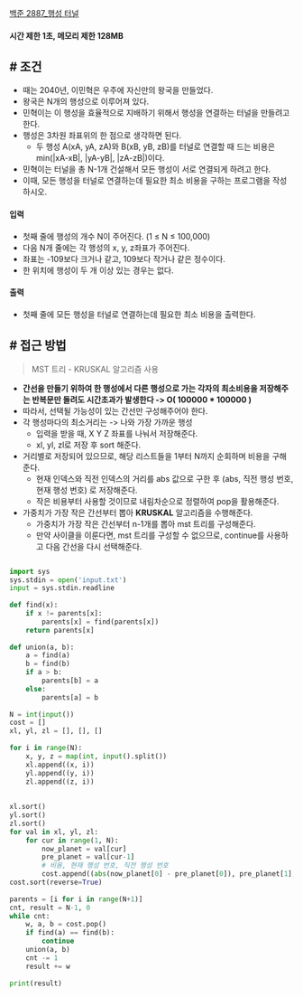 
[백준 2887_행성 터널](https://www.acmicpc.net/problem/2887)

#### 시간 제한 1초, 메모리 제한 128MB


## # 조건

- 때는 2040년, 이민혁은 우주에 자신만의 왕국을 만들었다. 
- 왕국은 N개의 행성으로 이루어져 있다. 
- 민혁이는 이 행성을 효율적으로 지배하기 위해서 행성을 연결하는 터널을 만들려고 한다.
- 행성은 3차원 좌표위의 한 점으로 생각하면 된다. 
	- 두 행성 A(xA, yA, zA)와 B(xB, yB, zB)를 터널로 연결할 때 드는 비용은 min(|xA-xB|, |yA-yB|, |zA-zB|)이다.
- 민혁이는 터널을 총 N-1개 건설해서 모든 행성이 서로 연결되게 하려고 한다. 
- 이때, 모든 행성을 터널로 연결하는데 필요한 최소 비용을 구하는 프로그램을 작성하시오.


#### 입력

- 첫째 줄에 행성의 개수 N이 주어진다. (1 ≤ N ≤ 100,000)
- 다음 N개 줄에는 각 행성의 x, y, z좌표가 주어진다. 
- 좌표는 -109보다 크거나 같고, 109보다 작거나 같은 정수이다. 
- 한 위치에 행성이 두 개 이상 있는 경우는 없다.



#### 출력

- 첫째 줄에 모든 행성을 터널로 연결하는데 필요한 최소 비용을 출력한다.




## # 접근 방법

> MST 트리 - KRUSKAL 알고리즘 사용

- **간선을 만들기 위하여 한 행성에서 다른 행성으로 가는 각자의 최소비용을 저장해주는 반복문만 돌려도 시간초과가 발생한다 -> O( 100000 * 100000 )**
- 따라서, 선택될 가능성이 있는 간선만 구성해주어야 한다.
- 각 행성마다의 최소거리는 -> 나와 가장 가까운 행성 
	- 입력을 받을 때, X Y Z 좌표를 나눠서 저장해준다.
	- xl, yl, zl로 저장 후 sort 해준다.
- 거리별로 저장되어 있으므로, 해당 리스트들을 1부터 N까지 순회하며 비용을 구해준다.
	- 현재 인덱스와 직전 인덱스의 거리를 abs 값으로 구한 후 (abs, 직전 행성 번호, 현재 행성 번호) 로 저장해준다.
	- 작은 비용부터 사용할 것이므로 내림차순으로 정렬하여 pop을 활용해준다.
- 가중치가 가장 작은 간선부터 뽑아 **KRUSKAL** 알고리즘을 수행해준다.
	- 가중치가 가장 작은 간선부터 n-1개를 뽑아 mst 트리를 구성해준다.
	- 만약 사이클을 이룬다면, mst 트리를 구성할 수 없으므로, continue를 사용하고 다음 간선을 다시 선택해준다.


```python

import sys  
sys.stdin = open('input.txt')  
input = sys.stdin.readline  
  
def find(x):  
    if x != parents[x]:  
        parents[x] = find(parents[x])  
    return parents[x]  
  
def union(a, b):  
    a = find(a)  
    b = find(b)  
    if a > b:  
        parents[b] = a  
    else:  
        parents[a] = b  
  
N = int(input())  
cost = []  
xl, yl, zl = [], [], []  
  
for i in range(N):  
    x, y, z = map(int, input().split())  
    xl.append((x, i))  
    yl.append((y, i))  
    zl.append((z, i))  
      
      
xl.sort()  
yl.sort()  
zl.sort()  
for val in xl, yl, zl:  
    for cur in range(1, N):  
        now_planet = val[cur]  
        pre_planet = val[cur-1]  
        # 비용, 현재 행성 번호, 직전 행성 번호  
        cost.append((abs(now_planet[0] - pre_planet[0]), pre_planet[1], now_planet[1]))  
cost.sort(reverse=True)  
  
parents = [i for i in range(N+1)]  
cnt, result = N-1, 0  
while cnt:  
    w, a, b = cost.pop()  
    if find(a) == find(b):  
        continue  
    union(a, b)  
    cnt -= 1  
    result += w  
      
print(result)
```